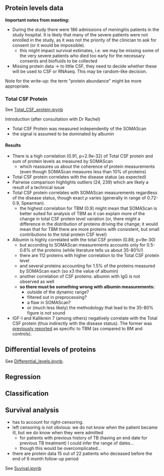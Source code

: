 ## Protein levels data

**Important notes from meeting:**
- During the study there were 186 admissions of meningitis patients in the study hospital. It is likely that many of the severe patients were not enrolled in the study, as it was not the priority of the clinician to ask for consent (or it would be impossible).
  - this might impact survival estimates, i.e. we may be missing some of the very severe patients who died too early for the necessary consents and biofluids to be collected
- Missing protein data → to little CSF, they need to decide whether these will be used to CSF or RNAseq. This may be random-like decision.

Note for the write-up: the term "protein abundance" might be more appropriate.

### Total CSF Protein

See [Total_CSF_protein.ipynb](Total_CSF_protein.ipynb)

Introduction (after consultation with Dr Rachel)
- Total CSF Protein was measured independently of the SOMAScan
- the signal is assumed to be dominated by albumin

#### Results

- There is a high correlation (0.91, p=2.9e-32) of Total CSF protein and sum of protein levels as measured by SOMAScan
  - which reassures us about the coherence of protein measurements (even though SOMAScan measures less than 10% of proteins)
- Total CSF protein correlates with the disease status (as expected)
- Pairwise comparison highlights outliers (24, 239) which are likely a result of a technical issue
- Total CSF protein correlates with SOMAScan measurements regardless of the disease status, though exact $\rho$ varies (generally in range of 0.72-0.9, Spearman).
  - the highest correlation for TBM (0.9) might mean that SOMAScan is better suited for analysis of TBM as it can explain more of the change in total CSF protein level variation (or, there might a difference in the distribution of proteins driving the change; it would mean that for TBM there are more proteins with consistent, but small contributions to the total protein CSF level)
- Albumin is highly correlated with the total CSF protein (0.89, p=9e-30)
  - but according to SOMAScan measurements accounts only for 0.5-0.6% of the proteins (while literature tells us about 35-80%!)
  - there are 112 proteins with higher correlation to the Total CSF protein level
  - and several proteins accounting for 1.5% of the proteins measured by SOMAScan each (so x3 the value of albumin)
  - another correlation of CSF proteins: albumin with IgG is not observed as well
  - **so there must be something wrong with albumin measurements:**
    - outside of the dynamic range?
    - filtered out in preprocessing?
    - a flaw in SOMAScan?
    - or (much less likely) the methodology that lead to the 35-80% figure is not sound
- IGF-I and Kallikrein 7 (among others) negatively correlate with the Total CSF protein (thus indirectly with the disease status). The former was [previously reported](https://journals.lww.com/infectdis/Abstract/2012/03000/Cerebrospinal_Fluid_and_Serum_Levels_of_Growth.9.aspx?trendmd-shared=0) as specific to TBM (as compared to BM and controls).

## Differential levels of proteins

See [Differential_levels.ipynb](Differential_levels.ipynb).

## Regression


## Classification


## Survival analysis

- has to account for right-censoring.
- left censoring is not obvious: we do not know when the patient became ill, but we do know when they were admitted
  - for patients with previous history of TB (having an end date for previous TB treatment) I could infer the range of dates...
  - though this would be overcomplicated...
- there are protein data 15 out of 22 patients who deceased before the end of 6 month follow-up period

See [Suvival.ipynb](Suvival.ipynb)